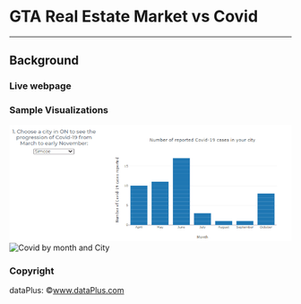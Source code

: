# GTA Real Estate Market vs Covid
---
## Background

### Live webpage

### Sample Visualizations

![Covid by month](actualApp/assets/img/bar_graph.gif)
![Covid by month and City](actualApp/assets/img/map.gif)

### Copyright
dataPlus: ©www.dataPlus.com
